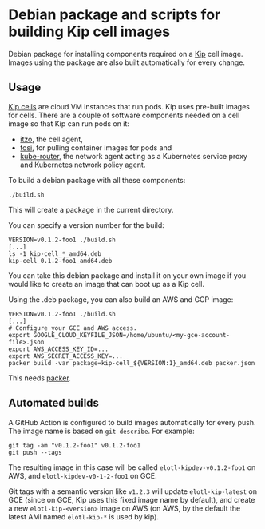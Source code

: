 # Debian package and scripts for building Kip cell images

Debian package for installing components required on a [Kip](https://github.com/elotl/kip) cell image. Images using the package are also built automatically for every change.

## Usage

[Kip cells](https://github.com/elotl/kip/blob/master/docs/cells.md) are cloud VM instances that run pods. Kip uses pre-built images for cells. There are a couple of software components needed on a cell image so that Kip can run pods on it:
* [itzo](https://github.com/elotl/itzo), the cell agent,
* [tosi](https://github.com/elotl/tosi), for pulling container images for pods and
* [kube-router](https://github.com/cloudnativelabs/kube-router), the network agent acting as a Kubernetes service proxy and Kubernetes network policy agent.

To build a debian package with all these components:

    ./build.sh

This will create a package in the current directory.

You can specify a version number for the build:

    VERSION=v0.1.2-foo1 ./build.sh
    [...]
    ls -1 kip-cell_*_amd64.deb
    kip-cell_0.1.2-foo1_amd64.deb

You can take this debian package and install it on your own image if you would like to create an image that can boot up as a Kip cell.

Using the .deb package, you can also build an AWS and GCP image:

    VERSION=v0.1.2-foo1 ./build.sh
    [...]
    # Configure your GCE and AWS access.
    export GOOGLE_CLOUD_KEYFILE_JSON=/home/ubuntu/<my-gce-account-file>.json
    export AWS_ACCESS_KEY_ID=...
    export AWS_SECRET_ACCESS_KEY=...
    packer build -var package=kip-cell_${VERSION:1}_amd64.deb packer.json

This needs [packer](https://www.packer.io/).

## Automated builds

A GitHub Action is configured to build images automatically for every push. The image name is based on `git describe`. For example:

    git tag -am "v0.1.2-foo1" v0.1.2-foo1
    git push --tags

The resulting image in this case will be called `elotl-kipdev-v0.1.2-foo1` on AWS, and `elotl-kipdev-v0-1-2-foo1` on GCE.

Git tags with a semantic version like `v1.2.3` will update `elotl-kip-latest` on GCE (since on GCE, Kip uses this fixed image name by default), and create a new `elotl-kip-<version>` image on AWS (on AWS, by the default the latest AMI named `elotl-kip-*` is used by kip).
